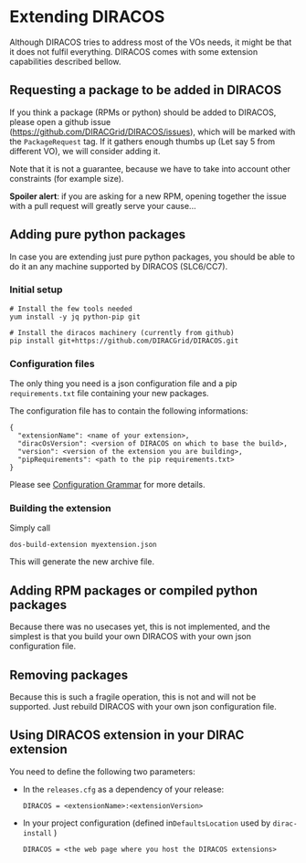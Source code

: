 # Extending DIRACOS

Although DIRACOS tries to address most of the VOs needs, it might be that it does not fulfil everything. DIRACOS comes with some extension capabilities described bellow.

## Requesting a package to be added in DIRACOS

If you think a package (RPMs or python) should be added to DIRACOS, please open a github issue (https://github.com/DIRACGrid/DIRACOS/issues), which will be marked with the `PackageRequest` tag. If it gathers enough thumbs up (Let say 5 from different VO), we will consider adding it.

Note that it is not a guarantee, because we have to take into account other constraints (for example size).

**Spoiler alert**: if you are asking for a new RPM, opening together the issue with a pull request will greatly serve your cause...


## Adding pure python packages


In case you are extending just pure python packages, you should be able to do it an any machine supported by DIRACOS (SLC6/CC7).

### Initial setup

```
# Install the few tools needed
yum install -y jq python-pip git

# Install the diracos machinery (currently from github)
pip install git+https://github.com/DIRACGrid/DIRACOS.git
```

### Configuration files

The only thing you need is a json configuration file and a pip `requirements.txt` file containing your new packages.

The configuration file has to contain the following informations:

```
{
  "extensionName": <name of your extension>,
  "diracOsVersion": <version of DIRACOS on which to base the build>,
  "version": <version of the extension you are building>,
  "pipRequirements": <path to the pip requirements.txt>
}
```

Please see [ Configuration Grammar](docs/40_grammar.md#configuration-grammar) for more details.

### Building the extension

Simply call
```
dos-build-extension myextension.json
```

This will generate the new archive file.


## Adding RPM packages or compiled python packages

Because there was no usecases yet, this is not implemented, and the simplest is that you build your own DIRACOS with your own json configuration file.

## Removing packages

Because this is such a fragile operation, this is not and will not be supported. Just rebuild DIRACOS with your own json configuration file.


## Using DIRACOS extension in your DIRAC extension

You need to define the following two parameters:

* In the `releases.cfg` as a dependency of your release:
  ```
  DIRACOS = <extensionName>:<extensionVersion>
  ```

* In your project configuration (defined in`DefaultsLocation` used by `dirac-install` )
  ```
  DIRACOS = <the web page where you host the DIRACOS extensions>
  ```

